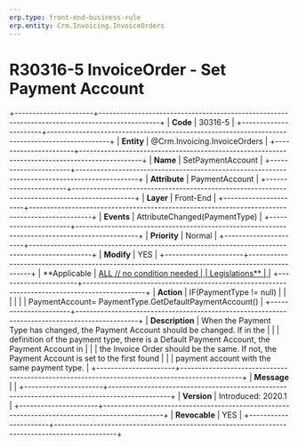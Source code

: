 ```yaml
---
erp.type: front-end-business-rule
erp.entity: Crm.Invoicing.InvoiceOrders
---
```


# R30316-5 InvoiceOrder - Set Payment Account
+----------------------+-----------------------------------------------------------------------------------------------+
| **Code**             | 30316-5                                                                                       |
+----------------------+-----------------------------------------------------------------------------------------------+
| **Entity**           | @Crm.Invoicing.InvoiceOrders                                                                                  |
+----------------------+-----------------------------------------------------------------------------------------------+
| **Name**             | SetPaymentAccount                                                                             |
+----------------------+-----------------------------------------------------------------------------------------------+
| **Attribute**        | PaymentAccount                                                                                |
+----------------------+-----------------------------------------------------------------------------------------------+
| **Layer**            | Front-End                                                                                     |
+----------------------+-----------------------------------------------------------------------------------------------+
| **Events**           | AttributeChanged(PaymentType)                                                                 |
+----------------------+-----------------------------------------------------------------------------------------------+
| **Priority**         | Normal                                                                                        |
+----------------------+-----------------------------------------------------------------------------------------------+
| **Modify**           | YES                                                                                           |
+----------------------+-----------------------------------------------------------------------------------------------+
| **Applicable         | [ALL // no condition needed                                                                   |
| Legislations**       | ](https://confluence.erp.net/display/techdoc/Country+Specific+Functionality)                  |
+----------------------+-----------------------------------------------------------------------------------------------+
| **Action**           | IF(PaymentType != null)                                                                       |
|                      |                                                                                               |
|                      | PaymentAccount= PaymentType.GetDefaultPaymentAccount()                                        |
+----------------------+-----------------------------------------------------------------------------------------------+
| **Description**      | When the Payment Type has changed, the Payment Account should be changed. If in the           |
|                      | definition of the payment type, there is a Default Payment Account, the Payment Account in    |
|                      | the Invoice Order should be the same. If not, the Payment Account is set to the first found   |
|                      | payment account with the same payment type.                                                   |
+----------------------+-----------------------------------------------------------------------------------------------+
| **Message**          |                                                                                               |
+----------------------+-----------------------------------------------------------------------------------------------+
| **Version**          | Introduced: 2020.1                                                                            |
+----------------------+-----------------------------------------------------------------------------------------------+
| **Revocable**        | YES                                                                                           |
+----------------------+-----------------------------------------------------------------------------------------------+

  

  

  
